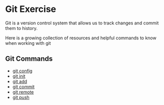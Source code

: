 # Git Exercise

Git is a version control system that allows us to track changes and commit them to history.

Here is a growing collection of resources and helpful commands to know when working with git

## Git Commands
- [git config](./Commands/Config.md)
- [git init](./Commands/Init.md)
- [git add](./Commands/Add.md)
- [git commit](./Commands/Commit.md)
- [git remote](./Commands/Remote.md)
- [git push](./Commands/Push.md)

